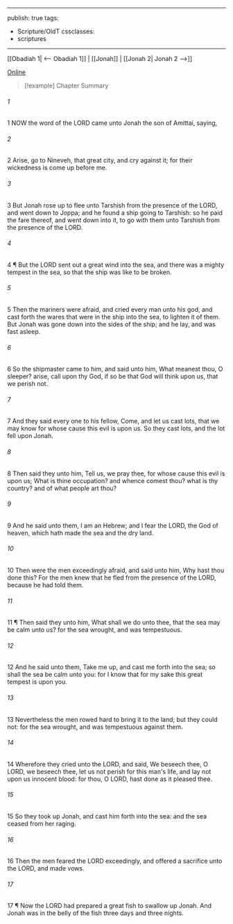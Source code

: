 

---
publish: true
tags:
  - Scripture/OldT
cssclasses:
  - scriptures
---
[[Obadiah 1| <-- Obadiah 1]] | [[Jonah]] | [[Jonah 2| Jonah 2 -->]]

[Online](https://churchofjesuschrist.org/study/scriptures/ot/jonah/1?lang=eng)

>[!example] Chapter Summary
>
###### 1
1 NOW the word of the LORD came unto Jonah the son of Amittai, saying,
###### 2
2 Arise, go to Nineveh, that great city, and cry against it; for their wickedness is come up before me.
###### 3
3 But Jonah rose up to flee unto Tarshish from the presence of the LORD, and went down to Joppa; and he found a ship going to Tarshish: so he paid the fare thereof, and went down into it, to go with them unto Tarshish from the presence of the LORD.
###### 4
4 ¶ But the LORD sent out a great wind into the sea, and there was a mighty tempest in the sea, so that the ship was like to be broken.
###### 5
5 Then the mariners were afraid, and cried every man unto his god, and cast forth the wares that were in the ship into the sea, to lighten it of them.  But Jonah was gone down into the sides of the ship; and he lay, and was fast asleep.
###### 6
6 So the shipmaster came to him, and said unto him, What meanest thou, O sleeper?  arise, call upon thy God, if so be that God will think upon us, that we perish not.
###### 7
7 And they said every one to his fellow, Come, and let us cast lots, that we may know for whose cause this evil is upon us.  So they cast lots, and the lot fell upon Jonah.
###### 8
8 Then said they unto him, Tell us, we pray thee, for whose cause this evil is upon us; What is thine occupation?  and whence comest thou?  what is thy country?  and of what people art thou?
###### 9
9 And he said unto them, I am an Hebrew; and I fear the LORD, the God of heaven, which hath made the sea and the dry land.
###### 10
10 Then were the men exceedingly afraid, and said unto him, Why hast thou done this?  For the men knew that he fled from the presence of the LORD, because he had told them.
###### 11
11 ¶ Then said they unto him, What shall we do unto thee, that the sea may be calm unto us?  for the sea wrought, and was tempestuous.
###### 12
12 And he said unto them, Take me up, and cast me forth into the sea; so shall the sea be calm unto you: for I know that for my sake this great tempest is upon you.
###### 13
13 Nevertheless the men rowed hard to bring it to the land; but they could not: for the sea wrought, and was tempestuous against them.
###### 14
14 Wherefore they cried unto the LORD, and said, We beseech thee, O LORD, we beseech thee, let us not perish for this man's life, and lay not upon us innocent blood: for thou, O LORD, hast done as it pleased thee.
###### 15
15 So they took up Jonah, and cast him forth into the sea: and the sea ceased from her raging.
###### 16
16 Then the men feared the LORD exceedingly, and offered a sacrifice unto the LORD, and made vows.
###### 17
17 ¶ Now the LORD had prepared a great fish to swallow up Jonah.  And Jonah was in the belly of the fish three days and three nights.



